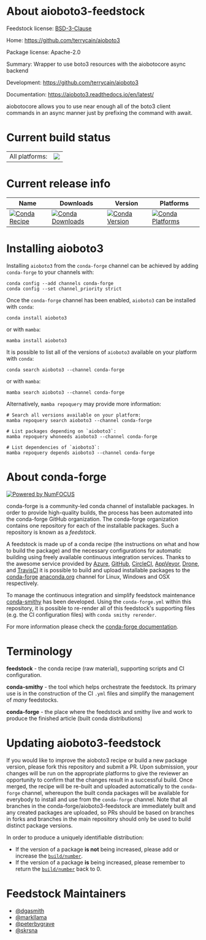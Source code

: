 About aioboto3-feedstock
========================

Feedstock license: [BSD-3-Clause](https://github.com/conda-forge/aioboto3-feedstock/blob/main/LICENSE.txt)

Home: https://github.com/terrycain/aioboto3

Package license: Apache-2.0

Summary: Wrapper to use boto3 resources with the aiobotocore async backend

Development: https://github.com/terrycain/aioboto3

Documentation: https://aioboto3.readthedocs.io/en/latest/

aiobotocore allows you to use near enough all of the boto3 client commands in an async manner just by prefixing the command with await.


Current build status
====================


<table><tr><td>All platforms:</td>
    <td>
      <a href="https://dev.azure.com/conda-forge/feedstock-builds/_build/latest?definitionId=16770&branchName=main">
        <img src="https://dev.azure.com/conda-forge/feedstock-builds/_apis/build/status/aioboto3-feedstock?branchName=main">
      </a>
    </td>
  </tr>
</table>

Current release info
====================

| Name | Downloads | Version | Platforms |
| --- | --- | --- | --- |
| [![Conda Recipe](https://img.shields.io/badge/recipe-aioboto3-green.svg)](https://anaconda.org/conda-forge/aioboto3) | [![Conda Downloads](https://img.shields.io/conda/dn/conda-forge/aioboto3.svg)](https://anaconda.org/conda-forge/aioboto3) | [![Conda Version](https://img.shields.io/conda/vn/conda-forge/aioboto3.svg)](https://anaconda.org/conda-forge/aioboto3) | [![Conda Platforms](https://img.shields.io/conda/pn/conda-forge/aioboto3.svg)](https://anaconda.org/conda-forge/aioboto3) |

Installing aioboto3
===================

Installing `aioboto3` from the `conda-forge` channel can be achieved by adding `conda-forge` to your channels with:

```
conda config --add channels conda-forge
conda config --set channel_priority strict
```

Once the `conda-forge` channel has been enabled, `aioboto3` can be installed with `conda`:

```
conda install aioboto3
```

or with `mamba`:

```
mamba install aioboto3
```

It is possible to list all of the versions of `aioboto3` available on your platform with `conda`:

```
conda search aioboto3 --channel conda-forge
```

or with `mamba`:

```
mamba search aioboto3 --channel conda-forge
```

Alternatively, `mamba repoquery` may provide more information:

```
# Search all versions available on your platform:
mamba repoquery search aioboto3 --channel conda-forge

# List packages depending on `aioboto3`:
mamba repoquery whoneeds aioboto3 --channel conda-forge

# List dependencies of `aioboto3`:
mamba repoquery depends aioboto3 --channel conda-forge
```


About conda-forge
=================

[![Powered by
NumFOCUS](https://img.shields.io/badge/powered%20by-NumFOCUS-orange.svg?style=flat&colorA=E1523D&colorB=007D8A)](https://numfocus.org)

conda-forge is a community-led conda channel of installable packages.
In order to provide high-quality builds, the process has been automated into the
conda-forge GitHub organization. The conda-forge organization contains one repository
for each of the installable packages. Such a repository is known as a *feedstock*.

A feedstock is made up of a conda recipe (the instructions on what and how to build
the package) and the necessary configurations for automatic building using freely
available continuous integration services. Thanks to the awesome service provided by
[Azure](https://azure.microsoft.com/en-us/services/devops/), [GitHub](https://github.com/),
[CircleCI](https://circleci.com/), [AppVeyor](https://www.appveyor.com/),
[Drone](https://cloud.drone.io/welcome), and [TravisCI](https://travis-ci.com/)
it is possible to build and upload installable packages to the
[conda-forge](https://anaconda.org/conda-forge) [anaconda.org](https://anaconda.org/)
channel for Linux, Windows and OSX respectively.

To manage the continuous integration and simplify feedstock maintenance
[conda-smithy](https://github.com/conda-forge/conda-smithy) has been developed.
Using the ``conda-forge.yml`` within this repository, it is possible to re-render all of
this feedstock's supporting files (e.g. the CI configuration files) with ``conda smithy rerender``.

For more information please check the [conda-forge documentation](https://conda-forge.org/docs/).

Terminology
===========

**feedstock** - the conda recipe (raw material), supporting scripts and CI configuration.

**conda-smithy** - the tool which helps orchestrate the feedstock.
                   Its primary use is in the construction of the CI ``.yml`` files
                   and simplify the management of *many* feedstocks.

**conda-forge** - the place where the feedstock and smithy live and work to
                  produce the finished article (built conda distributions)


Updating aioboto3-feedstock
===========================

If you would like to improve the aioboto3 recipe or build a new
package version, please fork this repository and submit a PR. Upon submission,
your changes will be run on the appropriate platforms to give the reviewer an
opportunity to confirm that the changes result in a successful build. Once
merged, the recipe will be re-built and uploaded automatically to the
`conda-forge` channel, whereupon the built conda packages will be available for
everybody to install and use from the `conda-forge` channel.
Note that all branches in the conda-forge/aioboto3-feedstock are
immediately built and any created packages are uploaded, so PRs should be based
on branches in forks and branches in the main repository should only be used to
build distinct package versions.

In order to produce a uniquely identifiable distribution:
 * If the version of a package **is not** being increased, please add or increase
   the [``build/number``](https://docs.conda.io/projects/conda-build/en/latest/resources/define-metadata.html#build-number-and-string).
 * If the version of a package **is** being increased, please remember to return
   the [``build/number``](https://docs.conda.io/projects/conda-build/en/latest/resources/define-metadata.html#build-number-and-string)
   back to 0.

Feedstock Maintainers
=====================

* [@dgasmith](https://github.com/dgasmith/)
* [@markllama](https://github.com/markllama/)
* [@peterbygrave](https://github.com/peterbygrave/)
* [@skrsna](https://github.com/skrsna/)

